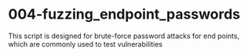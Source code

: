 # 004-fuzzing_endpoint_passwords
This script is designed for brute-force password attacks for end points, which are commonly used to test vulnerabilities
